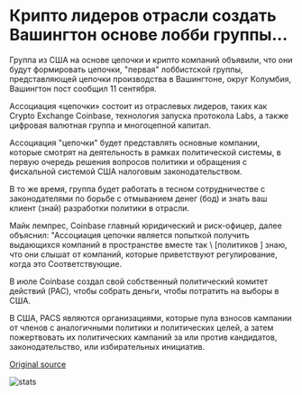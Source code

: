 # Крипто лидеров отрасли создать Вашингтон основе лобби группы...

Группа из США на основе цепочки и крипто компаний объявили, что они будут формировать цепочки, "первая" лоббистской группы, представляющей цепочки производства в Вашингтоне, округ Колумбия, Вашингтон пост сообщил 11 сентября.

Ассоциация «цепочки» состоит из отраслевых лидеров, таких как Crypto Exchange Coinbase, технология запуска протокола Labs, а также цифровая валютная группа и многоцепной капитал.

Ассоциация "цепочки" будет представлять основные компании, которые смотрят на деятельность в рамках политической системы, в первую очередь решения вопросов политики и обращения с фискальной системой США налоговым законодательством.

В то же время, группа будет работать в тесном сотрудничестве с законодателями по борьбе с отмыванием денег (бод) и знать ваш клиент (знай) разработки политики в отрасли.

Майк лемпрес, Coinbase главный юридический и риск-офицер, далее объяснил: "Ассоциация цепочки является попыткой получить выдающихся компаний в пространстве вместе так \ [политиков \] знаю, что они слышат от компаний, которые приветствуют регулирование, когда это Соответствующие.

В июле Coinbase создал свой собственный политический комитет действий (PAC), чтобы собрать деньги, чтобы потратить на выборы в США.

В США, PACS являются организациями, которые пула взносов кампании от членов с аналогичными политики и политических целей, а затем пожертвовать их политических кампаний за или против кандидатов, законодательство, или избирательных инициатив.

[Original source](https://cointelegraph.com/news/crypto-industry-leaders-establish-washington-based-lobby-group)

![stats](https://c.statcounter.com/11760860/0/a89fa40b/1/ "stats")